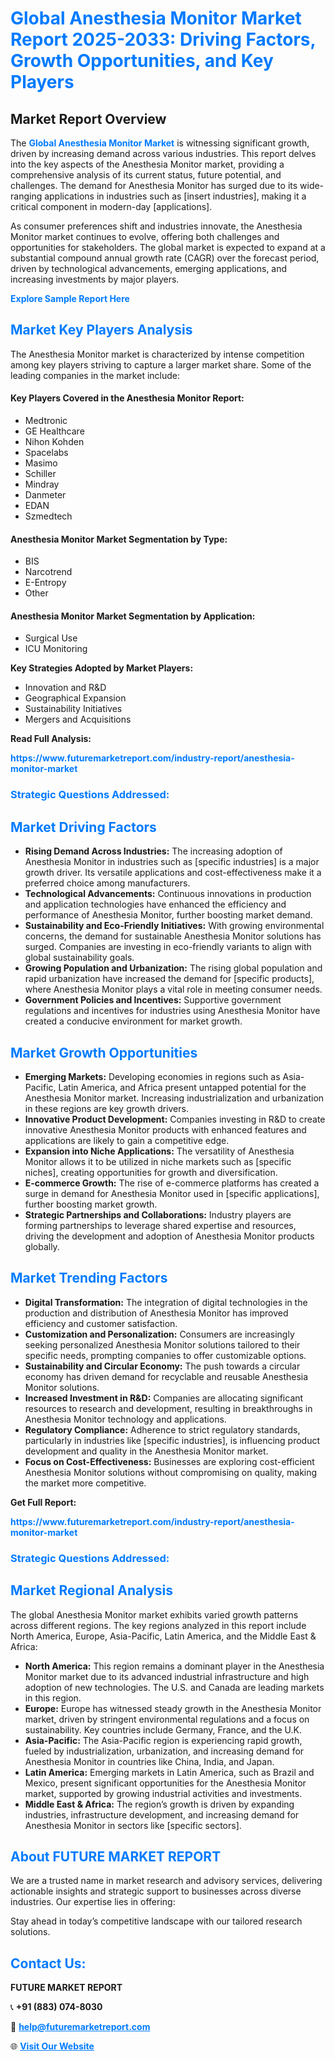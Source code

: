 <h1 style="color: #007BFF;">Global Anesthesia Monitor Market Report 2025-2033: Driving Factors, Growth Opportunities, and Key Players</h1>

<section id="overview">
<h2>Market Report Overview</h2>
<p>The <a href="https://www.futuremarketreport.com/industry-report/anesthesia-monitor-market" style="color: #007BFF; text-decoration: none;"><strong>Global Anesthesia Monitor Market</strong></a> is witnessing significant growth, driven by increasing demand across various industries. This report delves into the key aspects of the Anesthesia Monitor market, providing a comprehensive analysis of its current status, future potential, and challenges. The demand for Anesthesia Monitor has surged due to its wide-ranging applications in industries such as [insert industries], making it a critical component in modern-day [applications].</p>
<p>As consumer preferences shift and industries innovate, the Anesthesia Monitor market continues to evolve, offering both challenges and opportunities for stakeholders. The global market is expected to expand at a substantial compound annual growth rate (CAGR) over the forecast period, driven by technological advancements, emerging applications, and increasing investments by major players.</p>
</section>

<section id="overview">
<p><a href="https://www.futuremarketreport.com/request-sample/reportId=88841" style="color: #007BFF; text-decoration: none;"><strong>Explore Sample Report Here</strong></a></p>
</section>

<section id="key-players">
<h2 style="color: #007BFF;">Market Key Players Analysis</h2>
<p>The Anesthesia Monitor market is characterized by intense competition among key players striving to capture a larger market share. Some of the leading companies in the market include:</p>
<h4>Key Players Covered in the Anesthesia Monitor Report:</h4>
<ul><li>Medtronic</li><li>GE Healthcare</li><li>Nihon Kohden</li><li>Spacelabs</li><li>Masimo</li><li>Schiller</li><li>Mindray</li><li>Danmeter</li><li>EDAN</li><li>Szmedtech</li></ul>
<h4>Anesthesia Monitor Market Segmentation by Type:</h4>
<ul><li>BIS</li><li>Narcotrend</li><li>E-Entropy</li><li>Other</li></ul>

<h4>Anesthesia Monitor Market Segmentation by Application:</h4>
<ul><li>Surgical Use</li><li>ICU Monitoring</li></ul>
<p><strong>Key Strategies Adopted by Market Players:</strong></p>
<ul>
<li>Innovation and R&D</li>
<li>Geographical Expansion</li>
<li>Sustainability Initiatives</li>
<li>Mergers and Acquisitions</li>
</ul>
</section>

<section>
<p><strong>Read Full Analysis: </strong></p><a href="https://www.futuremarketreport.com/industry-report/anesthesia-monitor-market" style="color: #007BFF; text-decoration: none;"><strong>https://www.futuremarketreport.com/industry-report/anesthesia-monitor-market</strong></a>
<h3 style="color: #007BFF;">Strategic Questions Addressed:</h3>
</section>

<section id="driving-factors">
<h2 style="color: #007BFF;">Market Driving Factors</h2>
<ul>
<li><strong>Rising Demand Across Industries:</strong> The increasing adoption of Anesthesia Monitor in industries such as [specific industries] is a major growth driver. Its versatile applications and cost-effectiveness make it a preferred choice among manufacturers.</li>
<li><strong>Technological Advancements:</strong> Continuous innovations in production and application technologies have enhanced the efficiency and performance of Anesthesia Monitor, further boosting market demand.</li>
<li><strong>Sustainability and Eco-Friendly Initiatives:</strong> With growing environmental concerns, the demand for sustainable Anesthesia Monitor solutions has surged. Companies are investing in eco-friendly variants to align with global sustainability goals.</li>
<li><strong>Growing Population and Urbanization:</strong> The rising global population and rapid urbanization have increased the demand for [specific products], where Anesthesia Monitor plays a vital role in meeting consumer needs.</li>
<li><strong>Government Policies and Incentives:</strong> Supportive government regulations and incentives for industries using Anesthesia Monitor have created a conducive environment for market growth.</li>
</ul>
</section>

<section id="growth-opportunities">
<h2 style="color: #007BFF;">Market Growth Opportunities</h2>
<ul>
<li><strong>Emerging Markets:</strong> Developing economies in regions such as Asia-Pacific, Latin America, and Africa present untapped potential for the Anesthesia Monitor market. Increasing industrialization and urbanization in these regions are key growth drivers.</li>
<li><strong>Innovative Product Development:</strong> Companies investing in R&D to create innovative Anesthesia Monitor products with enhanced features and applications are likely to gain a competitive edge.</li>
<li><strong>Expansion into Niche Applications:</strong> The versatility of Anesthesia Monitor allows it to be utilized in niche markets such as [specific niches], creating opportunities for growth and diversification.</li>
<li><strong>E-commerce Growth:</strong> The rise of e-commerce platforms has created a surge in demand for Anesthesia Monitor used in [specific applications], further boosting market growth.</li>
<li><strong>Strategic Partnerships and Collaborations:</strong> Industry players are forming partnerships to leverage shared expertise and resources, driving the development and adoption of Anesthesia Monitor products globally.</li>
</ul>
</section>

<section id="trending-factors">
<h2 style="color: #007BFF;">Market Trending Factors</h2>
<ul>
<li><strong>Digital Transformation:</strong> The integration of digital technologies in the production and distribution of Anesthesia Monitor has improved efficiency and customer satisfaction.</li>
<li><strong>Customization and Personalization:</strong> Consumers are increasingly seeking personalized Anesthesia Monitor solutions tailored to their specific needs, prompting companies to offer customizable options.</li>
<li><strong>Sustainability and Circular Economy:</strong> The push towards a circular economy has driven demand for recyclable and reusable Anesthesia Monitor solutions.</li>
<li><strong>Increased Investment in R&D:</strong> Companies are allocating significant resources to research and development, resulting in breakthroughs in Anesthesia Monitor technology and applications.</li>
<li><strong>Regulatory Compliance:</strong> Adherence to strict regulatory standards, particularly in industries like [specific industries], is influencing product development and quality in the Anesthesia Monitor market.</li>
<li><strong>Focus on Cost-Effectiveness:</strong> Businesses are exploring cost-efficient Anesthesia Monitor solutions without compromising on quality, making the market more competitive.</li>
</ul>
</section>

<section>
<p><strong>Get Full Report: </strong></p><a href="https://www.futuremarketreport.com/industry-report/anesthesia-monitor-market" style="color: #007BFF; text-decoration: none;"><strong>https://www.futuremarketreport.com/industry-report/anesthesia-monitor-market</strong></a>
<h3 style="color: #007BFF;">Strategic Questions Addressed:</h3>
</section>


<section id="regional-analysis">
<h2 style="color: #007BFF;">Market Regional Analysis</h2>
<p>The global Anesthesia Monitor market exhibits varied growth patterns across different regions. The key regions analyzed in this report include North America, Europe, Asia-Pacific, Latin America, and the Middle East & Africa:</p>
<ul>
<li><strong>North America:</strong> This region remains a dominant player in the Anesthesia Monitor market due to its advanced industrial infrastructure and high adoption of new technologies. The U.S. and Canada are leading markets in this region.</li>
<li><strong>Europe:</strong> Europe has witnessed steady growth in the Anesthesia Monitor market, driven by stringent environmental regulations and a focus on sustainability. Key countries include Germany, France, and the U.K.</li>
<li><strong>Asia-Pacific:</strong> The Asia-Pacific region is experiencing rapid growth, fueled by industrialization, urbanization, and increasing demand for Anesthesia Monitor in countries like China, India, and Japan.</li>
<li><strong>Latin America:</strong> Emerging markets in Latin America, such as Brazil and Mexico, present significant opportunities for the Anesthesia Monitor market, supported by growing industrial activities and investments.</li>
<li><strong>Middle East & Africa:</strong> The region’s growth is driven by expanding industries, infrastructure development, and increasing demand for Anesthesia Monitor in sectors like [specific sectors].</li>
</ul>
</section>

<footer>
<h2 style="color: #007BFF;">About FUTURE MARKET REPORT</h2>
<p>We are a trusted name in market research and advisory services, delivering actionable insights and strategic support to businesses across diverse industries. Our expertise lies in offering:</p>

<p>Stay ahead in today’s competitive landscape with our tailored research solutions.</p>

<h2 style="color: #007BFF;">Contact Us:</h2>
<p><strong>FUTURE MARKET REPORT</strong></p>
<p>📞 <strong>+91 (883) 074-8030</strong></p>
<p>📧 <strong><a href="mailto:help@futuremarketreport.com" style="color: #007BFF;">help@futuremarketreport.com</a></strong></p>
<p>🌐 <strong><a href="https://www.futuremarketreport.com/" style="color: #007BFF;">Visit Our Website</a></strong></p>
</footer>